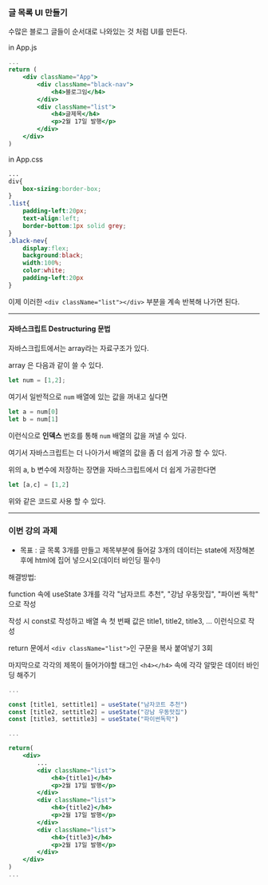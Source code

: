 ### 글 목록 UI 만들기

수많은 블로그 글들이 순서대로 나와있는 것 처럼 UI를 만든다.

in App.js

```jsx
...
return (
    <div className="App">
        <div className="black-nav">
            <h4>블로그임</h4>
        </div>
        <div className="list">
            <h4>글제목</h4>
            <p>2월 17일 발행</p>
        </div>
    </div>
)
```

in App.css

```css
...
div{
    box-sizing:border-box;   
}
.list{
    padding-left:20px;
    text-align:left;
    border-bottom:1px solid grey;
}
.black-nev{
    display:flex;
    background:black;
    width:100%;
    color:white;
    padding-left:20px
}
```

이제 이러한 ```<div className="list"></div>``` 부분을 계속 반복해 나가면 된다.

***
#### 자바스크립트 Destructuring 문법

자바스크립트에서는 array라는 자료구조가 있다.

array 은 다음과 같이 쓸 수 있다.

```javascript
let num = [1,2];
```

여기서 일반적으로 ```num``` 배열에 있는 값을 꺼내고 싶다면

```javascript
let a = num[0]
let b = num[1]
```

이런식으로 **인덱스** 번호를 통해 ```num``` 배열의 값을 꺼낼 수 있다.

여기서 자바스크립트는 더 나아가서 배열의 값을 좀 더 쉽게 가공 할 수 있다.

위의 a, b 변수에 저장하는 장면을 자바스크립트에서 더 쉽게 가공한다면

```javascript
let [a,c] = [1,2]
```

위와 같은 코드로 사용 할 수 있다.
***

### 이번 강의 과제

* 목표 : 글 목록 3개를 만들고 제목부분에 들어갈 3개의 데이터는 state에 저장해본 후에 html에 집어 넣으시오(데이터 바인딩 필수!)

해결방법:

function 속에 useState 3개를 각각 "남자코트 추천", "강남 우동맛집", "파이썬 독학" 으로 작성

작성 시 const로 작성하고 배열 속 첫 번째 값은 title1, title2, title3, ... 
이런식으로 작성

return 문에서 ```<div className="list">```인 구문을 복사 붙여넣기 3회

마지막으로 각각의 제목이 들어가야할 태그인 ```<h4></h4>``` 속에 각각 알맞은 데이터 바인딩 해주기

```jsx
...

const [title1, settitle1] = useState("남자코트 추천")
const [title2, settitle2] = useState("강남 우동맛집")
const [title3, settitle3] = useState("파이썬독학")

...

return(
    <div>
        ...
        <div className="list">
            <h4>{title1}</h4>
            <p>2월 17일 발행</p>
        </div>
        <div className="list">
            <h4>{title2}</h4>
            <p>2월 17일 발행</p>
        </div>
        <div className="list">
            <h4>{title3}</h4>
            <p>2월 17일 발행</p>
        </div>
    </div>
)
...

```





